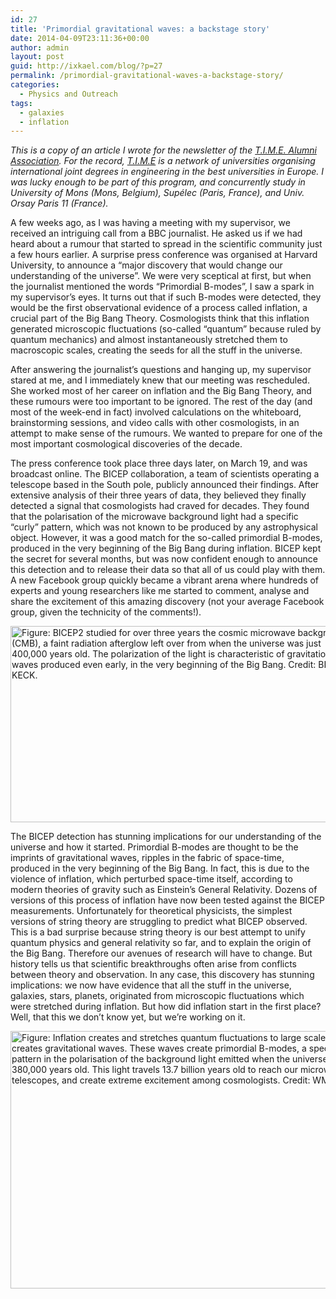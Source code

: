 ```yaml
---
id: 27
title: 'Primordial gravitational waves: a backstage story'
date: 2014-04-09T23:11:36+00:00
author: admin
layout: post
guid: http://ixkael.com/blog/?p=27
permalink: /primordial-gravitational-waves-a-backstage-story/
categories:
  - Physics and Outreach
tags:
  - galaxies
  - inflation
---
```

_This is a copy of an article I wrote for the newsletter of the [T.I.M.E. Alumni Association](http://www.time-alumni.org/). For the record, [T.I.M.E](https://www.time-association.org/) is a network of universities organising international joint degrees in engineering in the best universities in Europe. I was lucky enough to be part of this program, and concurrently study in University of Mons (Mons, Belgium), Supélec (Paris, France), and Univ. Orsay Paris 11 (France)._

<!--more-->

A few weeks ago, as I was having a meeting with my supervisor, we received an intriguing call from a BBC journalist. He asked us if we had heard about a rumour that started to spread in the scientific community just a few hours earlier. A surprise press conference was organised at Harvard University, to announce a “major discovery that would change our understanding of the universe”. We were very sceptical at first, but when the journalist mentioned the words “Primordial B-modes”, I saw a spark in my supervisor’s eyes. It turns out that if such B-modes were detected, they would be the first observational evidence of a process called inflation, a crucial part of the Big Bang Theory. Cosmologists think that this inflation generated microscopic fluctuations (so-called “quantum” because ruled by quantum mechanics) and almost instantaneously stretched them to macroscopic scales, creating the seeds for all the stuff in the universe.

After answering the journalist’s questions and hanging up, my supervisor stared at me, and I immediately knew that our meeting was rescheduled. She worked most of her career on inflation and the Big Bang Theory, and these rumours were too important to be ignored. The rest of the day (and most of the week-end in fact) involved calculations on the whiteboard, brainstorming sessions, and video calls with other cosmologists, in an attempt to make sense of the rumours. We wanted to prepare for one of the most important cosmological discoveries of the decade.

The press conference took place three days later, on March 19, and was broadcast online. The BICEP collaboration, a team of scientists operating a telescope based in the South pole, publicly announced their findings. After extensive analysis of their three years of data, they believed they finally detected a signal that cosmologists had craved for decades. They found that the polarisation of the microwave background light had a specific “curly” pattern, which was not known to be produced by any astrophysical object. However, it was a good match for the so-called primordial B-modes, produced in the very beginning of the Big Bang during inflation. BICEP kept the secret for several months, but was now confident enough to announce this detection and to release their data so that all of us could play with them. A new Facebook group quickly became a vibrant arena where hundreds of experts and young researchers like me started to comment, analyse and share the excitement of this amazing discovery (not your average Facebook group, given the technicity of the comments!).

<img class="size-large wp-image-1848" src="{{ site.baseurl }}/wp-content/uploads/2014/04/b_over_b_rect_BICEP2-550x314.png" alt="Figure: BICEP2 studied for over three years the cosmic microwave background (CMB), a faint radiation afterglow left over from when the universe was just 400,000 years old. The polarization of the light is characteristic of gravitational waves produced even early, in the very beginning of the Big Bang. Credit: BICEP-KECK." width="550" height="314" />

The BICEP detection has stunning implications for our understanding of the universe and how it started. Primordial B-modes are thought to be the imprints of gravitational waves, ripples in the fabric of space-time, produced in the very beginning of the Big Bang. In fact, this is due to the violence of inflation, which perturbed space-time itself, according to modern theories of gravity such as Einstein’s General Relativity. Dozens of versions of this process of inflation have now been tested against the BICEP measurements. Unfortunately for theoretical physicists, the simplest versions of string theory are struggling to predict what BICEP observed. This is a bad surprise because string theory is our best attempt to unify quantum physics and general relativity so far, and to explain the origin of the Big Bang. Therefore our avenues of research will have to change. But history tells us that scientific breakthroughs often arise from conflicts between theory and observation. In any case, this discovery has stunning implications: we now have evidence that all the stuff in the universe, galaxies, stars, planets, originated from microscopic fluctuations which were stretched during inflation. But how did inflation start in the first place? Well, that this we don’t know yet, but we’re working on it.

<img class="size-large wp-image-1847" src="{{ site.baseurl }}/wp-content/uploads/2014/04/history_universe-550x412.jpg" alt="Figure: Inflation creates and stretches quantum fluctuations to large scales and creates gravitational waves. These waves create primordial B-modes, a specific pattern in the polarisation of the background light emitted when the universe is 380,000 years old. This light travels 13.7 billion years old to reach our microwave telescopes, and create extreme excitement among cosmologists. Credit: WMAP." width="550" height="412" />